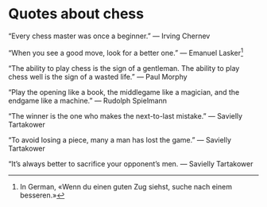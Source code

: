 # Quotes about chess

&ldquo;Every chess master was once a beginner.&rdquo; &mdash; Irving Chernev

&ldquo;When you see a good move, look for a better one.&rdquo; &mdash; Emanuel 
Lasker[^1]

&ldquo;The ability to play chess is the sign of a gentleman. The ability to play 
chess well is the sign of a wasted life.&rdquo; &mdash; Paul Morphy

&ldquo;Play the opening like a book, the middlegame like a magician, and the 
endgame like a machine.&rdquo; &mdash; Rudolph Spielmann

&ldquo;The winner is the one who makes the next-to-last mistake.&rdquo; &mdash; 
Savielly Tartakower

&ldquo;To avoid losing a piece, many a man has lost the game.&rdquo; &mdash; 
Savielly Tartakower

&ldquo;It&rsquo;s always better to sacrifice your opponent&rsquo;s men. &mdash; 
Savielly Tartakower

[^1]: In German, &laquo;Wenn du einen guten Zug siehst, suche nach einem 
besseren.&raquo;
